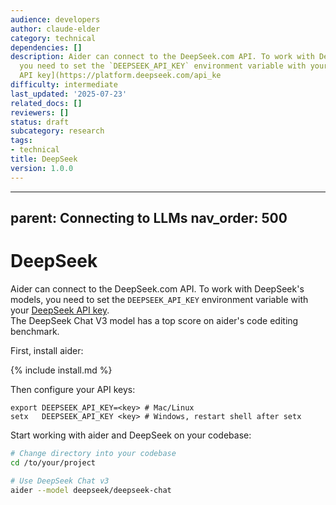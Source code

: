 ```yaml
---
audience: developers
author: claude-elder
category: technical
dependencies: []
description: Aider can connect to the DeepSeek.com API. To work with DeepSeek's models,
  you need to set the `DEEPSEEK_API_KEY` environment variable with your [DeepSeek
  API key](https://platform.deepseek.com/api_ke
difficulty: intermediate
last_updated: '2025-07-23'
related_docs: []
reviewers: []
status: draft
subcategory: research
tags:
- technical
title: DeepSeek
version: 1.0.0
---
```


---
parent: Connecting to LLMs
nav_order: 500
---

# DeepSeek

Aider can connect to the DeepSeek.com API.
To work with DeepSeek's models, you need to set the `DEEPSEEK_API_KEY` environment variable with your [DeepSeek API key](https://platform.deepseek.com/api_keys).  
The DeepSeek Chat V3 model has a top score on aider's code editing benchmark.

First, install aider:

{% include install.md %}

Then configure your API keys:

```
export DEEPSEEK_API_KEY=<key> # Mac/Linux
setx   DEEPSEEK_API_KEY <key> # Windows, restart shell after setx
```

Start working with aider and DeepSeek on your codebase:

```bash
# Change directory into your codebase
cd /to/your/project

# Use DeepSeek Chat v3
aider --model deepseek/deepseek-chat
```

